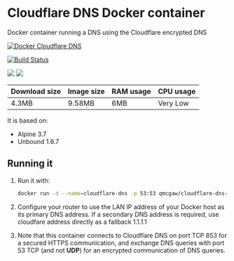# Cloudflare DNS Docker container

Docker container running a DNS using the Cloudflare encrypted DNS

[![Docker Cloudflare DNS](https://github.com/qdm12/cloudflare-dns-server/raw/master/readme/title.png)](https://hub.docker.com/r/qmcgaw/cloudflare-dns-server)

[![Build Status](https://travis-ci.org/qdm12/cloudflare-dns-server.svg?branch=master)](https://travis-ci.org/qdm12/cloudflare-dns-server)

[![](https://images.microbadger.com/badges/image/qmcgaw/cloudflare-dns-server.svg)](https://microbadger.com/images/qmcgaw/cloudflare-dns-server)
[![](https://images.microbadger.com/badges/version/qmcgaw/cloudflare-dns-server.svg)](https://microbadger.com/images/qmcgaw/cloudflare-dns-server)

| Download size | Image size | RAM usage | CPU usage |
| --- | --- | --- | --- |
| 4.3MB | 9.58MB | 6MB | Very Low |

It is based on:
- Alpine 3.7
- Unbound 1.6.7

## Running it

1. Run it with:

    ```bash
    docker run -d --name=cloudflare-dns -p 53:53 qmcgaw/cloudflare-dns-server
    ```

1. Configure your router to use the LAN IP address of your Docker host as its primary DNS address.
If a secondary DNS address is required, use cloudfare address directly as a fallback 1.1.1.1

1. Note that this container connects to Cloudflare DNS on port TCP 853 for a secured HTTPS communication,
and exchange DNS queries with port 53 TCP (and not **UDP**) for an encrypted communication of DNS queries.